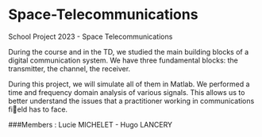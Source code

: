# Space-Telecommunications
School Project 2023 - Space Telecommunications


<p> During the course and in the TD, we studied the main building blocks of a digital communication system. We have three fundamental blocks: the transmitter, the channel, the receiver.
</p>
<p>
During this project, we will simulate all of them in Matlab. We performed a time and frequency domain analysis of various signals. This allows us to better understand the issues that a practitioner working in communications field has to face.</p>

###Members : Lucie MICHELET - Hugo LANCERY
